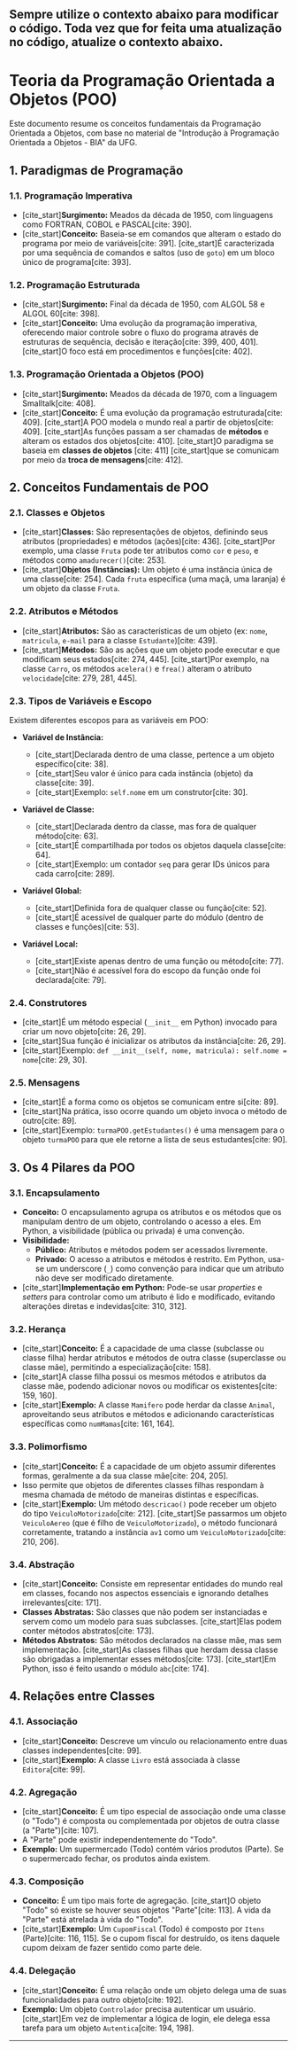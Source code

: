 Sempre utilize o contexto abaixo para modificar o código. Toda vez que for feita uma atualização no código, atualize o contexto abaixo.
---

# Teoria da Programação Orientada a Objetos (POO)

Este documento resume os conceitos fundamentais da Programação Orientada a Objetos, com base no material de "Introdução à Programação Orientada a Objetos - BIA" da UFG.

## 1. Paradigmas de Programação

### 1.1. Programação Imperativa
- [cite_start]**Surgimento:** Meados da década de 1950, com linguagens como FORTRAN, COBOL e PASCAL[cite: 390].
- [cite_start]**Conceito:** Baseia-se em comandos que alteram o estado do programa por meio de variáveis[cite: 391]. [cite_start]É caracterizada por uma sequência de comandos e saltos (uso de `goto`) em um bloco único de programa[cite: 393].

### 1.2. Programação Estruturada
- [cite_start]**Surgimento:** Final da década de 1950, com ALGOL 58 e ALGOL 60[cite: 398].
- [cite_start]**Conceito:** Uma evolução da programação imperativa, oferecendo maior controle sobre o fluxo do programa através de estruturas de sequência, decisão e iteração[cite: 399, 400, 401]. [cite_start]O foco está em procedimentos e funções[cite: 402].

### 1.3. Programação Orientada a Objetos (POO)
- [cite_start]**Surgimento:** Meados da década de 1970, com a linguagem Smalltalk[cite: 408].
- [cite_start]**Conceito:** É uma evolução da programação estruturada[cite: 409]. [cite_start]A POO modela o mundo real a partir de objetos[cite: 409]. [cite_start]As funções passam a ser chamadas de **métodos** e alteram os estados dos objetos[cite: 410]. [cite_start]O paradigma se baseia em **classes de objetos** [cite: 411] [cite_start]que se comunicam por meio da **troca de mensagens**[cite: 412].

## 2. Conceitos Fundamentais de POO

### 2.1. Classes e Objetos
- [cite_start]**Classes:** São representações de objetos, definindo seus atributos (propriedades) e métodos (ações)[cite: 436]. [cite_start]Por exemplo, uma classe `Fruta` pode ter atributos como `cor` e `peso`, e métodos como `amadurecer()`[cite: 253].
- [cite_start]**Objetos (Instâncias):** Um objeto é uma instância única de uma classe[cite: 254]. Cada `fruta` específica (uma maçã, uma laranja) é um objeto da classe `Fruta`.

### 2.2. Atributos e Métodos
- [cite_start]**Atributos:** São as características de um objeto (ex: `nome`, `matricula`, `e-mail` para a classe `Estudante`)[cite: 439].
- [cite_start]**Métodos:** São as ações que um objeto pode executar e que modificam seus estados[cite: 274, 445]. [cite_start]Por exemplo, na classe `Carro`, os métodos `acelera()` e `frea()` alteram o atributo `velocidade`[cite: 279, 281, 445].

### 2.3. Tipos de Variáveis e Escopo

Existem diferentes escopos para as variáveis em POO:

- **Variável de Instância:**
    - [cite_start]Declarada dentro de uma classe, pertence a um objeto específico[cite: 38].
    - [cite_start]Seu valor é único para cada instância (objeto) da classe[cite: 39].
    - [cite_start]Exemplo: `self.nome` em um construtor[cite: 30].

- **Variável de Classe:**
    - [cite_start]Declarada dentro da classe, mas fora de qualquer método[cite: 63].
    - [cite_start]É compartilhada por todos os objetos daquela classe[cite: 64].
    - [cite_start]Exemplo: um contador `seq` para gerar IDs únicos para cada carro[cite: 289].

- **Variável Global:**
    - [cite_start]Definida fora de qualquer classe ou função[cite: 52].
    - [cite_start]É acessível de qualquer parte do módulo (dentro de classes e funções)[cite: 53].

- **Variável Local:**
    - [cite_start]Existe apenas dentro de uma função ou método[cite: 77].
    - [cite_start]Não é acessível fora do escopo da função onde foi declarada[cite: 79].

### 2.4. Construtores
- [cite_start]É um método especial (`__init__` em Python) invocado para criar um novo objeto[cite: 26, 29].
- [cite_start]Sua função é inicializar os atributos da instância[cite: 26, 29].
- [cite_start]Exemplo: `def __init__(self, nome, matricula): self.nome = nome`[cite: 29, 30].

### 2.5. Mensagens
- [cite_start]É a forma como os objetos se comunicam entre si[cite: 89].
- [cite_start]Na prática, isso ocorre quando um objeto invoca o método de outro[cite: 89].
- [cite_start]Exemplo: `turmaPOO.getEstudantes()` é uma mensagem para o objeto `turmaPOO` para que ele retorne a lista de seus estudantes[cite: 90].

## 3. Os 4 Pilares da POO

### 3.1. Encapsulamento
- **Conceito:** O encapsulamento agrupa os atributos e os métodos que os manipulam dentro de um objeto, controlando o acesso a eles. Em Python, a visibilidade (pública ou privada) é uma convenção.
- **Visibilidade:**
    - **Público:** Atributos e métodos podem ser acessados livremente.
    - **Privado:** O acesso a atributos e métodos é restrito. Em Python, usa-se um underscore (`_`) como convenção para indicar que um atributo não deve ser modificado diretamente.
- [cite_start]**Implementação em Python:** Pode-se usar *properties* e *setters* para controlar como um atributo é lido e modificado, evitando alterações diretas e indevidas[cite: 310, 312].

### 3.2. Herança
- [cite_start]**Conceito:** É a capacidade de uma classe (subclasse ou classe filha) herdar atributos e métodos de outra classe (superclasse ou classe mãe), permitindo a especialização[cite: 158].
- [cite_start]A classe filha possui os mesmos métodos e atributos da classe mãe, podendo adicionar novos ou modificar os existentes[cite: 159, 160].
- [cite_start]**Exemplo:** A classe `Mamifero` pode herdar da classe `Animal`, aproveitando seus atributos e métodos e adicionando características específicas como `numMamas`[cite: 161, 164].

### 3.3. Polimorfismo
- [cite_start]**Conceito:** É a capacidade de um objeto assumir diferentes formas, geralmente a da sua classe mãe[cite: 204, 205].
- Isso permite que objetos de diferentes classes filhas respondam à mesma chamada de método de maneiras distintas e específicas.
- [cite_start]**Exemplo:** Um método `descricao()` pode receber um objeto do tipo `VeiculoMotorizado`[cite: 212]. [cite_start]Se passarmos um objeto `VeiculoAereo` (que é filho de `VeiculoMotorizado`), o método funcionará corretamente, tratando a instância `av1` como um `VeiculoMotorizado`[cite: 210, 206].

### 3.4. Abstração
- [cite_start]**Conceito:** Consiste em representar entidades do mundo real em classes, focando nos aspectos essenciais e ignorando detalhes irrelevantes[cite: 171].
- **Classes Abstratas:** São classes que não podem ser instanciadas e servem como um modelo para suas subclasses. [cite_start]Elas podem conter métodos abstratos[cite: 173].
- **Métodos Abstratos:** São métodos declarados na classe mãe, mas sem implementação. [cite_start]As classes filhas que herdam dessa classe são obrigadas a implementar esses métodos[cite: 173]. [cite_start]Em Python, isso é feito usando o módulo `abc`[cite: 174].

## 4. Relações entre Classes

### 4.1. Associação
- [cite_start]**Conceito:** Descreve um vínculo ou relacionamento entre duas classes independentes[cite: 99].
- [cite_start]**Exemplo:** A classe `Livro` está associada à classe `Editora`[cite: 99].

### 4.2. Agregação
- [cite_start]**Conceito:** É um tipo especial de associação onde uma classe (o "Todo") é composta ou complementada por objetos de outra classe (a "Parte")[cite: 107].
- A "Parte" pode existir independentemente do "Todo".
- **Exemplo:** Um supermercado (Todo) contém vários produtos (Parte). Se o supermercado fechar, os produtos ainda existem.

### 4.3. Composição
- **Conceito:** É um tipo mais forte de agregação. [cite_start]O objeto "Todo" só existe se houver seus objetos "Parte"[cite: 113]. A vida da "Parte" está atrelada à vida do "Todo".
- [cite_start]**Exemplo:** Um `CupomFiscal` (Todo) é composto por `Itens` (Parte)[cite: 116, 115]. Se o cupom fiscal for destruído, os itens daquele cupom deixam de fazer sentido como parte dele.

### 4.4. Delegação
- [cite_start]**Conceito:** É uma relação onde um objeto delega uma de suas funcionalidades para outro objeto[cite: 192].
- **Exemplo:** Um objeto `Controlador` precisa autenticar um usuário. [cite_start]Em vez de implementar a lógica de login, ele delega essa tarefa para um objeto `Autentica`[cite: 194, 198].

---